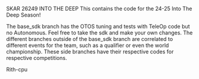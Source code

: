 SKAR 26249 INTO THE DEEP
This contains the code for the 24-25 Into The Deep Season!

The base_sdk branch has the OTOS tuning and tests with TeleOp code but no Autonomous. Feel free to take the sdk and make your own changes. The different branches outside of the base_sdk branch are correlated to different events for the team, such as a qualifier or even the world championship. These side branches have their respective codes for respective competitions.

Rith-cpu
